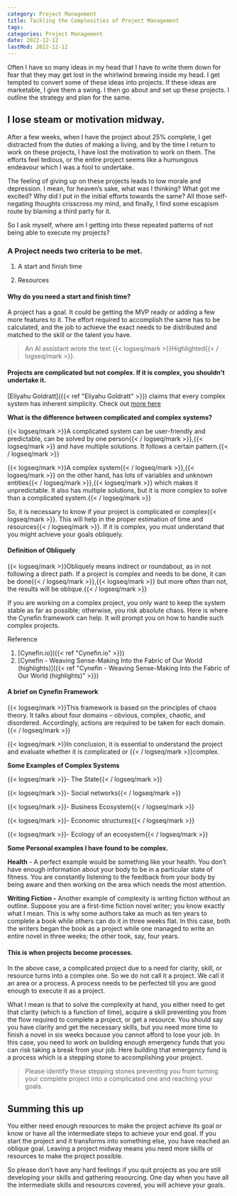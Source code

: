 ```yaml
---
category: Project Management
title: Tackling the Complexities of Project Management
tags:
categories: Project Management
date: 2022-12-12
lastMod: 2022-12-12
---
```

Often I have so many ideas in my head that I have to write them down for fear that they may get lost in the whirlwind brewing inside my head. I get tempted to convert some of these ideas into projects. If these ideas are marketable, I give them a swing. I then go about and set up these projects. I outline the strategy and plan for the same. 

## I lose steam or motivation midway.

After a few weeks, when I have the project about 25% complete, I get distracted from the duties of making a living, and by the time I return to work on these projects, I have lost the motivation to work on them. The efforts feel tedious, or the entire project seems like a humungous endeavour which I was a fool to undertake.

The feeling of giving up on these projects leads to low morale and depression. I mean, for heaven’s sake, what was I thinking? What got me excited? Why did I put in the initial efforts towards the same? All those self-negating thoughts crisscross my mind, and finally, I find some escapism route by blaming a third party for it. 

So I ask myself, where am I getting into these repeated patterns of not being able to execute my projects? 

### A Project needs two criteria to be met. 

1. A start and finish time

2. Resources 

#### Why do you need a start and finish time?

A project has a goal. It could be getting the MVP ready or adding a few more features to it. The effort required to accomplish the same has to be calculated, and the job to achieve the exact needs to be distributed and matched to the skill or the talent you have. 

> An AI assistant wrote the text {{< logseq/mark >}}Highlighted{{< / logseq/mark >}}.

#### Projects are complicated but not complex. If it is complex, you shouldn’t undertake it.

[Eliyahu Goldratt]({{< ref "Eliyahu Goldratt" >}}) claims that every complex system has inherent simplicity. Check out [more here](https://manoj.montaigne.io/complex-system-could-be-easy-to-manage-as-there-is-less-degree-of-freedom)

**What is the difference between complicated and complex systems?**

{{< logseq/mark >}}A complicated system can be user-friendly and predictable, can be solved by one person{{< / logseq/mark >}},{{< logseq/mark >}} and have multiple solutions. It follows a certain pattern.{{< / logseq/mark >}}

{{< logseq/mark >}}A complex system{{< / logseq/mark >}},{{< logseq/mark >}} on the other hand, has lots of variables and unknown entities{{< / logseq/mark >}},{{< logseq/mark >}} which makes it unpredictable. It also has multiple solutions, but it is more complex to solve than a complicated system.{{< / logseq/mark >}}

So, it is necessary to know if your project is complicated or complex{{< logseq/mark >}}. This will help in the proper estimation of time and resources{{< / logseq/mark >}}. If it is complex, you must understand that you might achieve your goals obliquely.

#### Definition of Obliquely

{{< logseq/mark >}}Obliquely means indirect or roundabout, as in not following a direct path. If a project is complex and needs to be done, it can be done{{< / logseq/mark >}},{{< logseq/mark >}} but more often than not, the results will be oblique.{{< / logseq/mark >}}

If you are working on a complex project, you only want to keep the system stable as far as possible; otherwise, you risk absolute chaos. Here is where the Cynefin framework can help. It will prompt you on how to handle such complex projects.

Reference

1. [Cynefin.io]({{< ref "Cynefin.io" >}})
2. [Cynefin - Weaving Sense-Making Into the Fabric of Our World (highlights)]({{< ref "Cynefin - Weaving Sense-Making Into the Fabric of Our World (highlights)" >}})

#### A brief on Cynefin Framework

{{< logseq/mark >}}This framework is based on the principles of chaos theory. It talks about four domains – obvious, complex, chaotic, and disordered. Accordingly, actions are required to be taken for each domain.{{< / logseq/mark >}}

{{< logseq/mark >}}In conclusion, it is essential to understand the project and evaluate whether it is complicated or {{< / logseq/mark >}}complex. 

**Some Examples of Complex Systems**

{{< logseq/mark >}}- The State{{< / logseq/mark >}}

{{< logseq/mark >}}- Social networks{{< / logseq/mark >}}

{{< logseq/mark >}}- Business Ecosystem{{< / logseq/mark >}}

{{< logseq/mark >}}- Economic structures{{< / logseq/mark >}}

{{< logseq/mark >}}- Ecology of an ecosystem{{< / logseq/mark >}}

**Some Personal examples I have found to be complex.**

**Health**  - A perfect example would be something like your health. You don’t have enough information about your body to be in a particular state of fitness. You are constantly listening to the feedback from your body by being aware and then working on the area which needs the most attention. 

**Writing Fiction -** Another example of complexity is writing fiction without an outline. Suppose you are a first-time fiction novel writer; you know exactly what I mean. This is why some authors take as much as ten years to complete a book while others can do it in three weeks flat. In this case, both the writers began the book as a project while one managed to write an entire novel in three weeks; the other took, say, four years.

#### This is when projects become processes. 

In the above case, a complicated project due to a need for clarity, skill, or resource turns into a complex one. So we do not call it a project. We call it an area or a process. A process needs to be perfected till you are good enough to execute it as a project.  

What I mean is that to solve the complexity at hand, you either need to get that clarity (which is a function of time), acquire a skill preventing you from the flow required to complete a project, or get a resource. You should say you have clarity and get the necessary skills, but you need more time to finish a novel in six weeks because you cannot afford to lose your job. In this case, you need to work on building enough emergency funds that you can risk taking a break from your job. Here building that emergency fund is a process which is a stepping stone to accomplishing your project.

> Please identify these stepping stones preventing you from turning your complete project into a complicated one and reaching your goals.

## Summing this up

You either need enough resources to make the project achieve its goal or know or have all the intermediate steps to achieve your end goal. If you start the project and it transforms into something else, you have reached an oblique goal. Leaving a project midway means you need more skills or resources to make the project possible. 

So please don’t have any hard feelings if you quit projects as you are still developing your skills and gathering resourcing. One day when you have all the intermediate skills and resources covered, you will achieve your goals.
